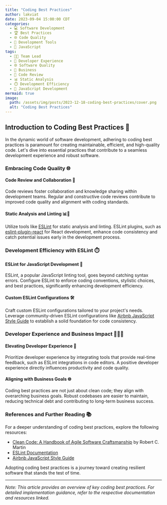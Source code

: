 ```yaml
---
title: "Coding Best Practices"
author: lakviat
date: 2023-09-04 15:00:00 CDT
categories:
  - 💻 Software Development
  - 🏆 Best Practices
  - 🌐 Code Quality
  - 🧰 Development Tools
  - 🚀 JavaScript
tags:
  - 👩‍💻 Team Lead
  - 🚀 Developer Experience
  - 🌐 Software Quality
  - 🏢 Business
  - 🤝 Code Review
  - 📊 Static Analysis
  - ⏱️ Development Efficiency
  - 🚀 JavaScript Development
mermaid: true
image:
  path: /assets/img/posts/2023-12-18-coding-best-practices/cover.png
  alt: "Coding Best Practices"
---
```


## Introduction to Coding Best Practices 🚀

In the dynamic world of software development, adhering to coding best practices is paramount for creating maintainable, efficient, and high-quality code. Let's dive into essential practices that contribute to a seamless development experience and robust software.

### Embracing Code Quality 🌐

#### Code Review and Collaboration 🤝

Code reviews foster collaboration and knowledge sharing within development teams. Regular and constructive code reviews contribute to improved code quality and alignment with coding standards.

#### Static Analysis and Linting 📊🧹

Utilize tools like [ESLint](https://eslint.org/) for static analysis and linting. ESLint plugins, such as [eslint-plugin-react](https://github.com/yannickcr/eslint-plugin-react) for React development, enhance code consistency and catch potential issues early in the development process.

### Development Efficiency with ESLint ⏱️

#### ESLint for JavaScript Development 🚀

ESLint, a popular JavaScript linting tool, goes beyond catching syntax errors. Configure ESLint to enforce coding conventions, stylistic choices, and best practices, significantly enhancing development efficiency.

#### Custom ESLint Configurations 🛠️

Craft custom ESLint configurations tailored to your project's needs. Leverage community-driven ESLint configurations like [Airbnb JavaScript Style Guide](https://github.com/airbnb/javascript) to establish a solid foundation for code consistency.

### Developer Experience and Business Impact 👩‍💻🏢

#### Elevating Developer Experience 🚀

Prioritize developer experience by integrating tools that provide real-time feedback, such as ESLint integrations in code editors. A positive developer experience directly influences productivity and code quality.

#### Aligning with Business Goals 🌐

Coding best practices are not just about clean code; they align with overarching business goals. Robust codebases are easier to maintain, reducing technical debt and contributing to long-term business success.

### References and Further Reading 📚

For a deeper understanding of coding best practices, explore the following resources:

- [Clean Code: A Handbook of Agile Software Craftsmanship](https://www.amazon.com/Clean-Code-Handbook-Software-Craftsmanship/dp/0132350882) by Robert C. Martin
- [ESLint Documentation](https://eslint.org/docs/user-guide/getting-started)
- [Airbnb JavaScript Style Guide](https://github.com/airbnb/javascript)

Adopting coding best practices is a journey toward creating resilient software that stands the test of time.

---

*Note: This article provides an overview of key coding best practices. For detailed implementation guidance, refer to the respective documentation and resources linked.*
